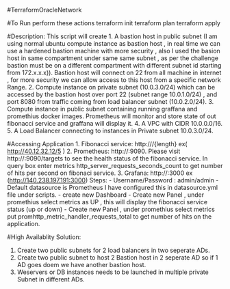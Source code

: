 #TerraformOracleNetwork

#To Run perform these actions 
terraform init
terraform plan
terraform apply

#Description:
This script will create
	1. A bastion host in public subnet (I am using normal ubuntu compute instance as bastion host , in real time we can use a hardened bastion machine with more security , also I used the basion host in same compartment under same same subnet , as per the challenge bastion must be on a different compartment with different subnet id starting from 172.x.x.x)).
	Bastion host will connect on 22 from all machine in internet , for more security we can allow access to this host from a specific network Range.
	2. Compute instance on private subnet (10.0.3.0/24) which can be accessed by the bastion host over port 22 (subnet range 10.0.1.0/24) , and port 8080 from traffic coming from load balancer subnet (10.0.2.0/24).
	3. Compute instance in public subnet containing running graffana and promethius docker images. Prometheus will monitor and store state of out fibonacci service and graffana will display it.
	4. A VPC with CIDR 10.0.0.0/16.
	5. A Load Balancer connecting to instances in Private subnet 10.0.3.0/24.

#Accessing Application
	1. Fibonacci service: http://<loadbalancerIP>/{length} ex( http://40.12.32.12/5 )
	2. Prometheus: http://<publicIP of Grafana compute instance>:9090. Please visit  http://<publicIP of Grafana compute instance>:9090/targets  to see the health status of the fibonacci service. In query box enter metrics http_server_requests_seconds_count to get number of hits per second on fibonaci service.
	3. Grafana: http://<publicIP of Grafana compute instance>:3000 ex (http://140.238.197.191:3000)
	   Steps:
	    - Username/Password : admin/admin
		- Default datasource is Prometheus I have configured this in datasource.yml file under scripts.
		- create new Dashboard
		- Create new Panel , under promethius select metrics as UP , this will display the fibonacci service status (up or down)
		- Create new Panel , under promethius select metrics put promhttp_metric_handler_requests_total to get number of hits on the application.

#High Availablity Solution:
1. Create two public subnets for 2 load balancers in two seperate ADs.
2. Create two public subnet to host 2 Bastion host in 2 seperate AD so if 1 AD goes doem we have another bastion host.
3. Weservers or DB instances needs to be launched in multiple private Subnet in different ADs.
